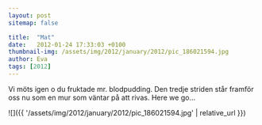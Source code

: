 ```yaml
---
layout: post
sitemap: false

title:  "Mat"
date:   2012-01-24 17:33:03 +0100
thumbnail-img: /assets/img/2012/january/2012/pic_186021594.jpg
author: Eva
tags: [2012]
---
```


Vi möts igen o du fruktade mr. blodpudding. Den tredje striden står framför oss nu som en mur som väntar på att rivas. Here we go...

![]({{ '/assets/img/2012/january/2012/pic_186021594.jpg'  | relative_url }})

